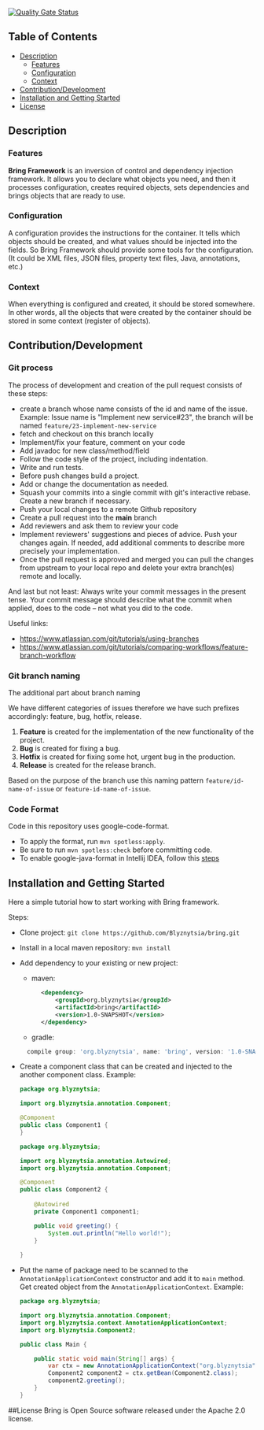[![Quality Gate Status](https://sonarcloud.io/api/project_badges/measure?project=Blyznytsia_bring&metric=alert_status)](https://sonarcloud.io/summary/new_code?id=Blyznytsia_bring)

## Table of Contents

- [Description](#description)
    - [Features](#features)
    - [Configuration](#configuration)
    - [Context](#context)
- [Contribution/Development](#contributiondevelopment)
- [Installation and Getting Started](#installation-and-getting-started)
- [License](#license)

## Description

### Features

**Bring Framework** is an inversion of control and dependency injection framework. It allows you to declare what objects
you need, and then it processes configuration, creates required objects, sets dependencies and brings objects that are
ready to use.

### Configuration

A configuration provides the instructions for the container. It tells which objects should be created, and what values
should be injected into the fields. So Bring Framework should provide some tools for the configuration. (It could be XML
files, JSON files, property text files, Java, annotations, etc.)

### Context

When everything is configured and created, it should be stored somewhere. In other words, all the objects that were
created by the container should be stored in some context (register of objects). 


## Contribution/Development

### Git process

The process of development and creation of the pull request consists of these steps:

- create a branch whose name consists of the id and name of the issue. Example: Issue name is "Implement new service#23",
  the branch will be named `feature/23-implement-new-service`
- fetch and checkout on this branch locally
- Implement/fix your feature, comment on your code
- Add javadoc for new class/method/field
- Follow the code style of the project, including indentation.
- Write and run tests.
- Before push changes build a project.
- Add or change the documentation as needed.
- Squash your commits into a single commit with git's interactive rebase. Create a new branch if necessary.
- Push your local changes to a remote Github repository
- Create a pull request into the **main** branch
- Add reviewers and ask them to review your code
- Implement reviewers' suggestions and pieces of advice. Push your changes again. If needed, add additional comments
  to describe more precisely your implementation.
- Once the pull request is approved and merged you can pull the changes from upstream to your local repo and delete your extra branch(es) remote and locally.

And last but not least: Always write your commit messages in the present tense. Your commit message should describe what the commit when applied, does to the code – not what you did to the code.

Useful links:
- https://www.atlassian.com/git/tutorials/using-branches
- https://www.atlassian.com/git/tutorials/comparing-workflows/feature-branch-workflow

### Git branch naming

The additional part about branch naming

We have different categories of issues therefore we have such prefixes accordingly: feature, bug, hotfix, release.

1. **Feature** is created for the implementation of the new functionality of the project.
2. **Bug** is created for fixing a bug.
3. **Hotfix** is created for fixing some hot, urgent bug in the production.
4. **Release** is created for the release branch.

Based on the purpose of the branch use this naming pattern `feature/id-name-of-issue` or `feature-id-name-of-issue`.

### Code Format

Code in this repository uses google-code-format.
- To apply the format, run `mvn spotless:apply`.
- Be sure to run `mvn spotless:check` before committing code.
- To enable google-java-format in Intellij IDEA, follow this [steps](https://gerrit.cloudera.org/Documentation/dev-intellij.html#_code_style)


## Installation and Getting Started


Here a simple tutorial how to start working with Bring framework.

Steps:

- Clone project: `git clone https://github.com/Blyznytsia/bring.git`
- Install in a local maven repository: `mvn install`
- Add dependency to your existing or new project:
  - maven: 
  ```xml
        <dependency>
            <groupId>org.blyznytsia</groupId>
            <artifactId>bring</artifactId>
            <version>1.0-SNAPSHOT</version>
        </dependency>
  ```
  - gradle: 
  ```groovy
    compile group: 'org.blyznytsia', name: 'bring', version: '1.0-SNAPSHOT'
    ```

- Create a component class that can be created and injected to the another component class. Example:
    ```java
    package org.blyznytsia;
    
    import org.blyznytsia.annotation.Component;
    
    @Component
    public class Component1 {
    }
    ```
    ```java
    package org.blyznytsia;
  
    import org.blyznytsia.annotation.Autowired;
    import org.blyznytsia.annotation.Component;
    
    @Component
    public class Component2 {
        
        @Autowired
        private Component1 component1;
  
        public void greeting() {
            System.out.println("Hello world!");
        } 
        
    }
  ```
  
- Put the name of package need to be scanned to the `AnnotationApplicationContext` constructor and add it to `main` method. 
Get created object from the `AnnotationApplicationContext`. Example:
    ```java
    package org.blyznytsia;
    
    import org.blyznytsia.annotation.Component;
    import org.blyznytsia.context.AnnotationApplicationContext;
    import org.blyznytsia.Component2;

    public class Main {
    
        public static void main(String[] args) {
            var ctx = new AnnotationApplicationContext("org.blyznytsia");
            Component2 component2 = ctx.getBean(Component2.class);
            component2.greeting();
        }
    }
    ```

##License
Bring is Open Source software released under the Apache 2.0 license.
